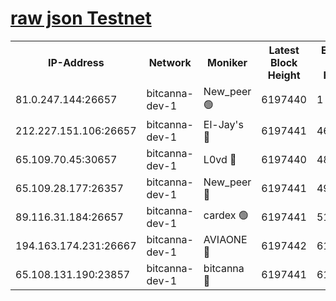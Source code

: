 [raw json Testnet](https://rpc-check.bcat.stavr.tech/bcat/rpc-bcat-result.json)
=


<table><tr><th>IP-Address</th><th>Network</th><th>Moniker</th><th>Latest Block Height</th><th>Earliest Block Height</th><th>Catching Up</th><th>Tx Index</th><th>Voting Power</th><th>Scan Time</th></tr><tr><td>81.0.247.144:26657</td><td>bitcanna-dev-1</td><td>New_peer 🟢</td><td>6197440</td><td>1</td><td>False</td><td>on</td><td>0</td><td>2024-01-29T07:55:24.843391582UTC</td></tr><tr><td>212.227.151.106:26657</td><td>bitcanna-dev-1</td><td>El-Jay's 🔴</td><td>6197441</td><td>4670391</td><td>False</td><td>on</td><td>2218164</td><td>2024-01-29T07:55:31.722223070UTC</td></tr><tr><td>65.109.70.45:30657</td><td>bitcanna-dev-1</td><td>L0vd 🔴</td><td>6197440</td><td>4828155</td><td>False</td><td>on</td><td>7920</td><td>2024-01-29T07:55:25.251658936UTC</td></tr><tr><td>65.109.28.177:26357</td><td>bitcanna-dev-1</td><td>New_peer 🔴</td><td>6197441</td><td>4952911</td><td>False</td><td>on</td><td>2237067</td><td>2024-01-29T07:55:32.402145399UTC</td></tr><tr><td>89.116.31.184:26657</td><td>bitcanna-dev-1</td><td>cardex 🟢</td><td>6197441</td><td>5185001</td><td>False</td><td>on</td><td>0</td><td>2024-01-29T07:55:32.043500396UTC</td></tr><tr><td>194.163.174.231:26667</td><td>bitcanna-dev-1</td><td>AVIAONE 🔴</td><td>6197442</td><td>6191801</td><td>False</td><td>on</td><td>1949865</td><td>2024-01-29T07:55:39.359873155UTC</td></tr><tr><td>65.108.131.190:23857</td><td>bitcanna-dev-1</td><td>bitcanna 🔴</td><td>6197441</td><td>6193441</td><td>False</td><td>off</td><td>82269</td><td>2024-01-29T07:55:32.780014191UTC</td></tr></table>